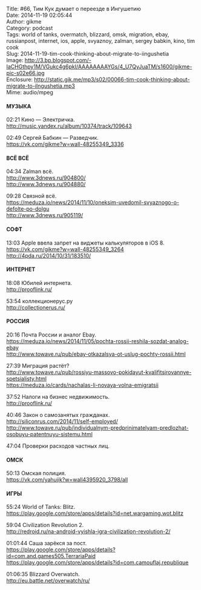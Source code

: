 Title: #66, Тим Кук думает о переезде в Ингушетию  
Date: 2014-11-19 02:05:44  
Author: gikme  
Category: podcast  
Tags: world of tanks, overmatch, blizzard, omsk, migration, ebay, russianpost, internet, ios, apple, svyaznoy, zalman, sergey babkin, kino, tim cook  
Slug: 2014-11-19-tim-cook-thinking-about-migrate-to-iingushetia  
Image: http://3.bp.blogspot.com/-IaCHGthpy1M/VGukc4g6pkI/AAAAAAAAYGs/4_U7QyJuaTM/s1600/gikme-pic-s02e66.jpg  
Enclosure: http://static.gik.me/mp3/s02/00066-tim-cook-thinking-about-migrate-to-iIngushetia.mp3  
Mime: audio/mpeg

#### МУЗЫКА

02:21 Кино — Электричка.  
<http://music.yandex.ru/album/10374/track/109643>

02:49 Сергей Бабкин — Разведчик.  
<https://vk.com/gikme?w=wall-48255349_3336>

#### ВСЁ ВСЁ

04:34 Zalman всё.  
<http://www.3dnews.ru/904800/>  
<http://www.3dnews.ru/904880/>

09:28 Связной всё.  
<https://meduza.io/news/2014/11/10/oneksim-uvedomil-svyaznogo-o-defolte-po-dolgu>  
<http://www.3dnews.ru/905119/>

#### СОФТ

13:03 Apple ввела запрет на виджеты калькуляторов в iOS 8.  
<https://vk.com/gikme?w=wall-48255349_3264>  
<http://4pda.ru/2014/10/31/183510/>

#### ИНТЕРНЕТ

18:08 Юбилей интернета.  
<http://prooflink.ru/>

53:54 коллекционерус.ру  
<http://collectionerus.ru/>

#### РОССИЯ

20:16 Почта России и аналог Ebay.  
<https://meduza.io/news/2014/11/05/pochta-rossii-reshila-sozdat-analog-ebay>  
<http://www.towave.ru/pub/ebay-otkazalsya-ot-uslug-pochty-rossii.html>

27:39 Миграция растёт?  
<http://www.towave.ru/pub/rossiyu-massovo-pokidayut-kvalifitsirovannye-spetsialisty.html>  
<https://meduza.io/cards/nachalas-li-novaya-volna-emigratsii>

37:52 Налоги на бизнес недвижимость.  
<http://prooflink.ru/>

40:46 Закон о самозанятых гражданах.  
<http://siliconrus.com/2014/11/self-employed/>  
<http://www.towave.ru/pub/individualnym-predprinimatelyam-predlozhat-osobuyu-patentnuyu-sistemu.html>

47:04 Проверки расходов частных лиц.

#### ОМСК

50:13 Омская полиция.  
<https://vk.com/yahujik?w=wall4395920_3798/all>

#### ИГРЫ

55:24 World of Tanks: Blitz.  
<https://play.google.com/store/apps/details?id=net.wargaming.wot.blitz>

59:04 Civilization Revolution 2.  
<http://redroid.ru/na-android-vyishla-igra-civilization-revolution-2/>

01:01:44 Саша зарёкся за пост.  
<https://play.google.com/store/apps/details?id=com.and.games505.TerrariaPaid>  
<https://play.google.com/store/apps/details?id=com.camouflaj.republique>

01:06:35 Blizzard Overwatch.  
<http://eu.battle.net/overwatch/ru/>

